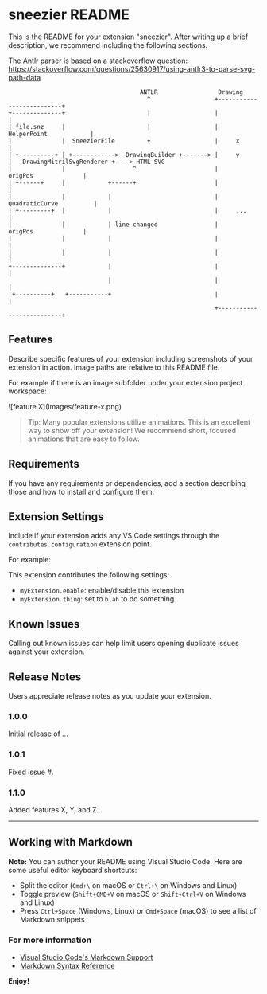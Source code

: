 # sneezier README

This is the README for your extension "sneezier". After writing up a brief description, we recommend including the following sections.

The Antlr parser is based on a stackoverflow question: https://stackoverflow.com/questions/25630917/using-antlr3-to-parse-svg-path-data

```
                                     ANTLR                 Drawing
                                       ^                  +--------------------------+
+--------------+                       |                  |                          |
| file.snz     |                       |                  |   HelperPoint            |
|              |  SneezierFile         +                  |     x                    |
| +----------+ | +------------>  DrawingBuilder +-------> |     y                    |   DrawingMitrilSvgRenderer +----> HTML SVG
|              |                   ^                      |     origPos              |
| +------+     |            +------+                      |                          |
|              |            |                             |  QuadraticCurve          |
| +---------+  |            |                             |     ...                  |
|              |            | line changed                |     origPos              |
|              |            |                             |                          |
|              |            |                             |                          |
+--------------+            |                             |                          |
                            |                             |                          |
 +----------+   +-----------+                             |                          |
                                                          +--------------------------+
```

## Features

Describe specific features of your extension including screenshots of your extension in action. Image paths are relative to this README file.

For example if there is an image subfolder under your extension project workspace:

\!\[feature X\]\(images/feature-x.png\)

> Tip: Many popular extensions utilize animations. This is an excellent way to show off your extension! We recommend short, focused animations that are easy to follow.

## Requirements

If you have any requirements or dependencies, add a section describing those and how to install and configure them.

## Extension Settings

Include if your extension adds any VS Code settings through the `contributes.configuration` extension point.

For example:

This extension contributes the following settings:

* `myExtension.enable`: enable/disable this extension
* `myExtension.thing`: set to `blah` to do something

## Known Issues

Calling out known issues can help limit users opening duplicate issues against your extension.

## Release Notes

Users appreciate release notes as you update your extension.

### 1.0.0

Initial release of ...

### 1.0.1

Fixed issue #.

### 1.1.0

Added features X, Y, and Z.

-----------------------------------------------------------------------------------------------------------

## Working with Markdown

**Note:** You can author your README using Visual Studio Code.  Here are some useful editor keyboard shortcuts:

* Split the editor (`Cmd+\` on macOS or `Ctrl+\` on Windows and Linux)
* Toggle preview (`Shift+CMD+V` on macOS or `Shift+Ctrl+V` on Windows and Linux)
* Press `Ctrl+Space` (Windows, Linux) or `Cmd+Space` (macOS) to see a list of Markdown snippets

### For more information

* [Visual Studio Code's Markdown Support](http://code.visualstudio.com/docs/languages/markdown)
* [Markdown Syntax Reference](https://help.github.com/articles/markdown-basics/)

**Enjoy!**
